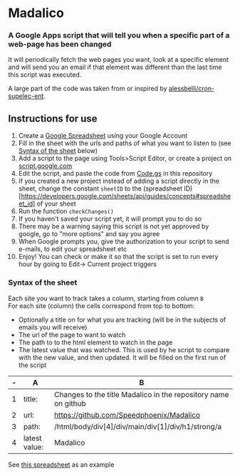 # Madalico
### A Google Apps script that will tell you when a specific part of a web-page has been changed

It will periodically fetch the web pages you want, look at a specific element and will send you an email if that element was different than the last time this script was executed.  

A large part of the code was taken from or inspired by [alessbelli/cron-supelec-ent](https://github.com/alessbelli/cron-supelec-ent/).  

## Instructions for use
1) Create a [Google Spreadsheet](https://docs.google.com/spreadsheets/) using your Google Account
2) Fill in the sheet with the urls and paths of what you want to listen to (see [Syntax of the sheet](#syntax-of-the-sheet) below)
3) Add a script to the page using Tools>Script Editor, or create a project on [script.google.com](https://script.google.com/home)
4) Edit the script, and paste the code from [Code.gs](Code.gs) in this repository
5) If you created a new project instead of adding a script directly in the sheet, change the constant `sheetID` to the (spreadsheet ID)[https://developers.google.com/sheets/api/guides/concepts#spreadsheet_id] of your sheet
6) Run the function `checkChanges()`
7) If you haven't saved your script yet, it will prompt you to do so
8) There may be a warning saying this script is not yet approved by google, go to "more options" and say you agree
9) When Google prompts you, give the authorization to your script to send e-mails, to edit your spreadsheet etc
10) Enjoy! You can check or make it so that the script is set to run every hour by going to Edit-> Current project triggers

### Syntax of the sheet
Each site you want to track takes a column, starting from column `B`  
For each site (column) the cells correspond from top to bottom:
- Optionally a title on  for what you are tracking (will be in the subjects of emails you will receive)
- The url of the page to want to watch
- The path to to the html element to watch in the page
- The latest value that was watched. This is used by he script to compare with the new value, and then updated. It will be filled on the first run of the script

-|A|B
-|-|-
1|title:|Changes to the title Madalico in the repository name on github 
2|url:|https://github.com/Speedphoenix/Madalico
3|path:|/html/body/div[4]/div/main/div[1]/div/h1/strong/a
4|latest value:|Madalico

See [this spreadsheet](https://docs.google.com/spreadsheets/d/1MasTLf3-_XS-Ji0UNaEkb3-qaARx6gpOF40jDxPph88/edit#gid=0) as an example

[//]: # (The name Madalico was adopted after finding out that "mabadiliko" means "change" in Swahili)
